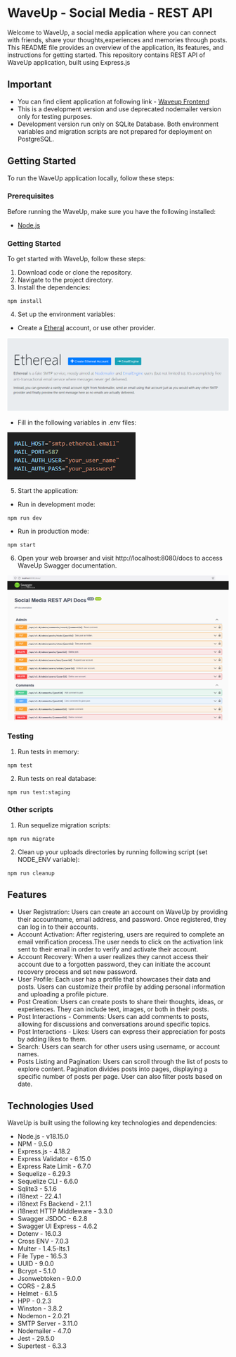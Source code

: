 # WaveUp - Social Media - REST API

Welcome to WaveUp, a social media application where you can connect with friends, share your thoughts,experiences and memories through posts.
This README file provides an overview of the application, its features, and instructions for getting started. This repository contains REST API of WaveUp application, built using Express.js 

## Important
- You can find client application at following link - [Waveup Frontend](https://www.google.com)
- This is a development version and use deprecated nodemailer version only for testing purposes. 
- Development version run only on SQLite Database. Both environment variables and migration scripts are not prepared for deployment on PostgreSQL. 

## Getting Started
To run the WaveUp application locally, follow these steps:

### Prerequisites
Before running the WaveUp, make sure you have the following installed:
-	[Node.js](https://nodejs.org/en)

### Getting Started
To get started with WaveUp, follow these steps:

1.  Download code or clone the repository.
2.	Navigate to the project directory.
3.	Install the dependencies:
```
npm install
```
4.	Set up the environment variables:

- Create a [Etheral](https://ethereal.email/) account, or use other provider.

![](./readme/etheral.PNG)

-	Fill in the following variables in .env files:

![](./readme/env.PNG)

5.	Start the application:
- Run in development mode:
```
npm run dev
```
- Run in production mode:
```
npm start
```
6. Open your web browser and visit http://localhost:8080/docs to access WaveUp Swagger documentation.

![](./readme/swagger-docs.PNG)


### Testing 
1.	Run tests in memory:
```
npm test
```
2.	Run tests on real database:
```
npm run test:staging
```
### Other scripts
1.	Run sequelize migration scripts:
```
npm run migrate
```
2.	Clean up your uploads directories by running following script (set NODE_ENV variable):
```
npm run cleanup
```


## Features
- User Registration: Users can create an account on WaveUp by providing their accountname, email address, and password. Once registered, they can log in to their accounts.
- Account Activation: After registering, users are required to complete an email verification process.The user needs to click on the activation link sent to their email in order to verify and activate their account. 
- Account Recovery: When a user realizes they cannot access their account due to a forgotten password, they can initiate the account recovery process and set new password.
- User Profile: Each user has a profile that showcases their data and posts. Users can customize their profile by adding personal information and uploading a profile picture.
- Post Creation: Users can create posts to share their thoughts, ideas, or experiences. They can include text, images, or both in their posts.
- Post Interactions - Comments: Users can add comments to posts, allowing for discussions and conversations around specific topics.
- Post Interactions - Likes: Users can express their appreciation for posts by adding likes to them.
- Search: Users can search for other users using username, or account names.
- Posts Listing and Pagination: Users can scroll through the list of posts to explore content. Pagination divides posts into pages, displaying a specific number of posts per page. User can also filter posts based on date.

## Technologies Used

WaveUp is built using the following key technologies and dependencies:
- Node.js - v18.15.0
- NPM - 9.5.0
- Express.js - 4.18.2
- Express Validator - 6.15.0
- Express Rate Limit - 6.7.0
- Sequelize - 6.29.3
- Sequelize CLI - 6.6.0
- Sqlite3 - 5.1.6
- i18next - 22.4.1
- i18next Fs Backend - 2.1.1
- i18next HTTP Middleware - 3.3.0
- Swagger JSDOC - 6.2.8
- Swagger UI Express - 4.6.2
- Dotenv - 16.0.3
- Cross ENV - 7.0.3
- Multer - 1.4.5-lts.1
- File Type - 16.5.3
- UUID - 9.0.0
- Bcrypt - 5.1.0
- Jsonwebtoken - 9.0.0
- CORS - 2.8.5
- Helmet - 6.1.5
- HPP - 0.2.3
- Winston - 3.8.2
- Nodemon - 2.0.21
- SMTP Server - 3.11.0
- Nodemailer - 4.7.0
- Jest - 29.5.0
- Supertest - 6.3.3




